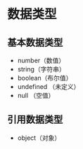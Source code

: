 # 数据类型

## 基本数据类型

* number（数值）
* string（字符串）
* boolean（布尔值）
* undefined （未定义）
* null （空值）

## 引用数据类型

* object（对象）